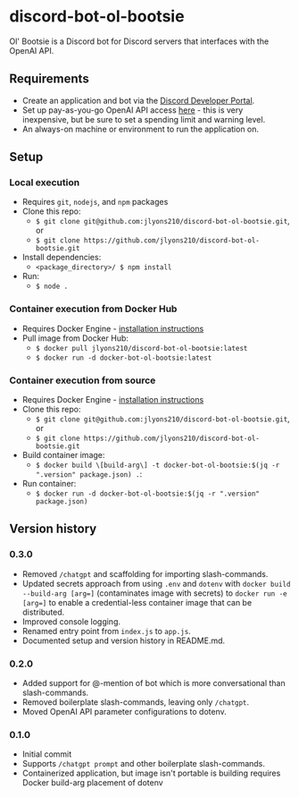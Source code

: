 # discord-bot-ol-bootsie
Ol' Bootsie is a Discord bot for Discord servers that interfaces with the OpenAI API.

## Requirements
* Create an application and bot via the [Discord Developer Portal](https://discord.com/developers/).
* Set up pay-as-you-go OpenAI API access [here](https://platform.openai.com/account/) - this is very inexpensive, but be sure to set a spending limit and warning level.
* An always-on machine or environment to run the application on.

## Setup

### Local execution
* Requires `git`, `nodejs`, and `npm` packages
* Clone this repo:
    * `$ git clone git@github.com:jlyons210/discord-bot-ol-bootsie.git`, or
    * `$ git clone https://github.com/jlyons210/discord-bot-ol-bootsie.git`
* Install dependencies:
    * `<package_directory>/ $ npm install`
* Run:
    * `$ node .`

### Container execution from Docker Hub
* Requires Docker Engine - [installation instructions](https://docs.docker.com/engine/install/)
* Pull image from Docker Hub:
    * `$ docker pull jlyons210/discord-bot-ol-bootsie:latest`
    * `$ docker run -d docker-bot-ol-bootsie:latest`

### Container execution from source
* Requires Docker Engine - [installation instructions](https://docs.docker.com/engine/install/)
* Clone this repo:
    * `$ git clone git@github.com:jlyons210/discord-bot-ol-bootsie.git`, or
    * `$ git clone https://github.com/jlyons210/discord-bot-ol-bootsie.git`
* Build container image:
    * `$ docker build \[build-arg\] -t docker-bot-ol-bootsie:$(jq -r ".version" package.json) .`:
* Run container:
    * `$ docker run -d docker-bot-ol-bootsie:$(jq -r ".version" package.json)`

## Version history

### 0.3.0
* Removed `/chatgpt` and scaffolding for importing slash-commands.
* Updated secrets approach from using `.env` and `dotenv` with `docker build --build-arg [arg=]` (contaminates image with secrets) to `docker run -e [arg=]` to enable a credential-less container image that can be distributed.
* Improved console logging.
* Renamed entry point from `index.js` to `app.js`.
* Documented setup and version history in README.md.

### 0.2.0
* Added support for @-mention of bot which is more conversational than slash-commands.
* Removed boilerplate slash-commands, leaving only `/chatgpt`.
* Moved OpenAI API parameter configurations to dotenv.

### 0.1.0
* Initial commit
* Supports `/chatgpt prompt` and other boilerplate slash-commands.
* Containerized application, but image isn't portable is building requires Docker build-arg placement of dotenv